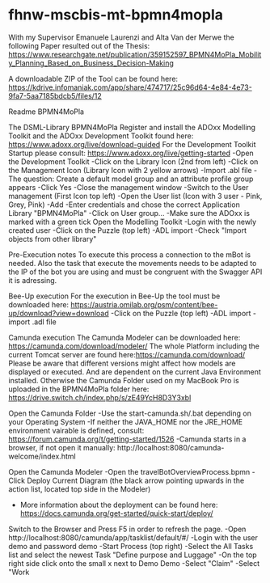 # fhnw-mscbis-mt-bpmn4mopla

With my Supervisor Emanuele Laurenzi and Alta Van der Merwe the following Paper resulted out of the Thesis: https://www.researchgate.net/publication/359152597_BPMN4MoPla_Mobility_Planning_Based_on_Business_Decision-Making

A downloadable ZIP of the Tool can be found here: https://kdrive.infomaniak.com/app/share/474717/25c96d64-4e84-4e73-9fa7-5aa7185bdcb5/files/12

Readme BPMN4MoPla

The DSML-Library BPMN4MoPla
Register and install the ADOxx Modelling Toolkit and the ADOxx Development Toolkit found here: https://www.adoxx.org/live/download-guided
For the Development Toolkit Startup please consult: https://www.adoxx.org/live/getting-started
 -Open the Development Toolkit
 -Click on the Library Icon (2nd from left)
 -Click on the Management Icon (Library Icon with 2 yellow arrows)
 -Import .abl file
 -The question: Create a default model group and an attribute profile group appears
 -Click Yes
 -Close the management window
 -Switch to the User management (First Icon top left)
 -Open the User list (Icon with 3 user - Pink, Grey, Pink)
 -Add
 -Enter credentials and chose the correct Application Library "BPMN4MoPla"
 -Click on User group...
 -Make sure the ADOxx is marked with a green tick
Open the Modelling Toolkit
 -Login with the newly created user
 -Click on the Puzzle (top left)
 -ADL import
 -Check "Import objects from other library"

Pre-Execution notes
To execute this process a connection to the mBot is needed. Also the task that execute the movements needs to be adapted to the IP of the bot you are using
and must be congruent with the Swagger API it is adressing.

Bee-Up execution
For the execution in Bee-Up the tool must be downloaded here: https://austria.omilab.org/psm/content/bee-up/download?view=download
 -Click on the Puzzle (top left)
 -ADL import
 -import .adl file

Camunda execution
The Camunda Modeler can be downloaded here: https://camunda.com/download/modeler/
The whole Platform including the current Tomcat server are found here:https://camunda.com/download/
Please be aware that different versions might affect how models are displayed or executed. And are dependent on the current Java Environment installed.
Otherwise the Camunda Folder used on my MacBook Pro is uploaded in the BPMN4MoPla folder here:  https://drive.switch.ch/index.php/s/zE49YcH8D3Y3xbl

Open the Camunda Folder
 -Use the start-camunda.sh/.bat depending on your Operating System
 -If neither the JAVA_HOME nor the JRE_HOME environment vairable is defined, consult: https://forum.camunda.org/t/getting-started/1526
 -Camunda starts in a browser, if not open it manually: http://localhost:8080/camunda-welcome/index.html

Open the Camunda Modeler
 -Open the travelBotOverviewProcess.bpmn
 -Click Deploy Current Diagram (the black arrow pointing upwards in the action list, located top side in the Modeler)
   - More information about the deployment can be found here: https://docs.camunda.org/get-started/quick-start/deploy/

Switch to the Browser and Press F5 in order to refresh the page.
 -Open http://localhost:8080/camunda/app/tasklist/default/#/
 -Login with the user demo and password demo
 -Start Process (top right)
 -Select the All Tasks list and select the newest Task "Define purpose and Luggage"
 -On the top right side click onto the small x next to Demo Demo
 -Select "Claim"
 -Select "Work 
